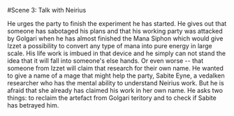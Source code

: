 #Scene 3: Talk with Neirius

He urges the party to finish the experiment he has started. He gives out that
someone has sabotaged his plans and that his working party was attacked by
Golgari when he has almost finished the Mana Siphon which would give Izzet a
possibility to convert any type of mana into pure energy in large scale. His
life work is imbued in that device and he simply can not stand the idea that it
will fall into someone's else hands. Or even worse -- that someone from Izzet
will claim that research for their own name. He wanted to give a name of a mage
that might help the party, Sabite Eyne, a vedalken researcher who has the
mental ability to understand Neirius work. But he is afraid that she already
has claimed his work in her own name. He asks two things: to reclaim the
artefact from Golgari teritory and to check if Sabite has betrayed him.

